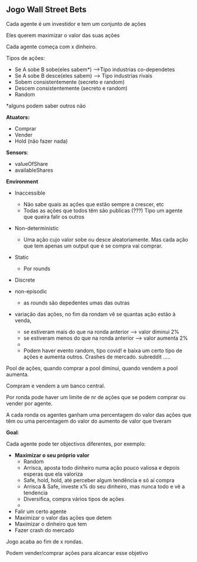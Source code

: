 ## Jogo Wall Street Bets

Cada agente é um investidor e tem um conjunto de ações 

Eles querem maximizar o valor das suas ações 

Cada agente começa com x dinheiro.

Tipos de ações:

* Se A sobe B sobe(eles sabem*) -->Tipo industrias co-dependetes
* Se A sobe B desce(eles sabem) --> Tipo industrias rivais
* Sobem consistentemente (secreto e random)
* Descem consistentemente (secreto e random)
* Random

*alguns podem saber outros não



**Atuators:**

* Comprar
* Vender 
* Hold (não fazer nada)

**Sensors**:

* valueOfShare
* availableShares

**Environment**

* Inaccessible 
  * Não sabe quais as ações que estão sempre a crescer, etc 
  * Todas as ações que todos têm são publicas (???) Tipo um agente que queira falir os outros
* Non-deterministic
  * Uma ação cujo valor sobe ou desce aleatoriamente. Mas cada ação que tem apenas um output que é se compra vai comprar.
* Static
  * Por rounds
* Discrete
* non-episodic
  * as rounds são depedentes umas das outras

* variação das ações, no fim da rondam vê se quantas ação estão à venda,
  * se estiveram mais do que na ronda anterior --> valor diminui 2% 
  * se estiveram menos do que na ronda anterior --> valor aumenta 2% 
  * 
  * Podem haver evento random, tipo covid! e baixa um certo tipo de ações e aumenta outros. Crashes de mercado. subreddit .....

Pool de ações, quando comprar a pool diminui, quando vendem a pool aumenta.

Compram e vendem a um banco central. 

Por ronda pode haver um limite de nr de ações que se podem comprar ou vender por agente.

A cada ronda os agentes ganham uma percentagem do valor das ações que têm ou uma percentagem do valor do aumento de valor que tiveram

**Goal**:

Cada agente pode ter objectivos diferentes, por exemplo:

* **Maximizar o seu próprio valor**
  * Random
  * Arrisca, aposta todo dinheiro numa ação pouco valiosa e depois esperas que ela valoriza
  * Safe, hold, hold, até perceber algum tendência e só aí compra
  * Arrisca & Safe, investe x% do seu dinheiro, mas nunca todo e vê a tendencia
  * Diversifica, compra vários tipos de ações
  * 
* Falir um certo agente
* Maximizar o valor das ações que detem
* Maximizar o dinheiro que tem
* Fazer crash do mercado

Jogo acaba ao fim de x rondas.

Podem vender/comprar ações para alcancar esse objetivo



